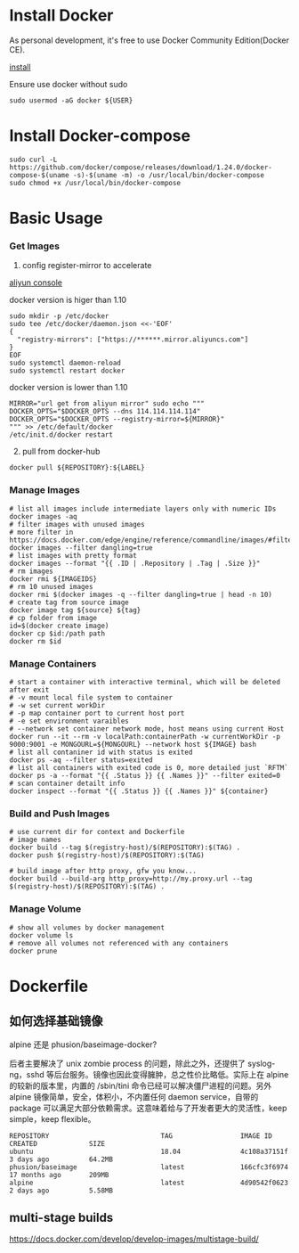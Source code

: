 # Install Docker

As personal development, it's free to use Docker Community Edition(Docker CE).

[install](https://docs.docker.com/engine/installation/linux/ubuntu/)

Ensure use docker without sudo

```
sudo usermod -aG docker ${USER}
```

# Install Docker-compose

```
sudo curl -L https://github.com/docker/compose/releases/download/1.24.0/docker-compose-$(uname -s)-$(uname -m) -o /usr/local/bin/docker-compose
sudo chmod +x /usr/local/bin/docker-compose
```
# Basic Usage

### Get Images

1. config register-mirror to accelerate

[aliyun console](https://cr.console.aliyun.com)

docker version is higer than 1.10

```shell
sudo mkdir -p /etc/docker
sudo tee /etc/docker/daemon.json <<-'EOF'
{
  "registry-mirrors": ["https://******.mirror.aliyuncs.com"]
}
EOF
sudo systemctl daemon-reload
sudo systemctl restart docker
```

docker version is lower than 1.10

```shell
MIRROR="url get from aliyun mirror" sudo echo """
DOCKER_OPTS="$DOCKER_OPTS --dns 114.114.114.114"
DOCKER_OPTS="$DOCKER_OPTS --registry-mirror=${MIRROR}"
""" >> /etc/default/docker
/etc/init.d/docker restart
```

2. pull from docker-hub

```shell
docker pull ${REPOSITORY}:${LABEL}
```

### Manage Images

```shell
# list all images include intermediate layers only with numeric IDs
docker images -aq
# filter images with unused images
# more filter in https://docs.docker.com/edge/engine/reference/commandline/images/#filtering
docker images --filter dangling=true
# list images with pretty format
docker images --format "{{ .ID | .Repository | .Tag | .Size }}"
# rm images
docker rmi ${IMAGEIDS}
# rm 10 unused images
docker rmi $(docker images -q --filter dangling=true | head -n 10)
# create tag from source image
docker image tag ${source} ${tag}
# cp folder from image
id=$(docker create image)
docker cp $id:/path path
docker rm $id
```

### Manage Containers

```shell
# start a container with interactive terminal, which will be deleted after exit
# -v mount local file system to container
# -w set current workDir
# -p map container port to current host port
# -e set environment varaibles
# --network set container network mode, host means using current Host
docker run --it --rm -v localPath:containerPath -w currentWorkDir -p 9000:9001 -e MONGOURL=${MONGOURL} --network host ${IMAGE} bash
# list all contaniner id with status is exited
docker ps -aq --filter status=exited
# list all containers with exited code is 0, more detailed just `RFTM`
docker ps -a --format "{{ .Status }} {{ .Names }}" --filter exited=0
# scan container detailt info
docker inspect --format "{{ .Status }} {{ .Names }}" ${container}
```

### Build and Push Images

```shell
# use current dir for context and Dockerfile
# image names
docker build --tag $(registry-host)/$(REPOSITORY):$(TAG) .
docker push $(registry-host)/$(REPOSITORY):$(TAG)

# build image after http proxy, gfw you know...
docker build --build-arg http_proxy=http://my.proxy.url --tag $(registry-host)/$(REPOSITORY):$(TAG) .
```

### Manage Volume

```shell
# show all volumes by docker management
docker volume ls
# remove all volumes not referenced with any containers
docker prune
```

# Dockerfile

## 如何选择基础镜像

alpine 还是 phusion/baseimage-docker?

后者主要解决了 unix zombie process 的问题，除此之外，还提供了 syslog-ng，sshd 等后台服务。镜像也因此变得臃肿，总之性价比略低。实际上在 alpine 的较新的版本里，内置的 /sbin/tini 命令已经可以解决僵尸进程的问题。另外 alpine 镜像简单，安全，体积小，不内置任何 daemon service，自带的 package 可以满足大部分依赖需求。这意味着给与了开发者更大的灵活性，keep simple，keep flexible。

```
REPOSITORY                            TAG                 IMAGE ID            CREATED             SIZE
ubuntu                                18.04               4c108a37151f        3 days ago          64.2MB
phusion/baseimage                     latest              166cfc3f6974        17 months ago       209MB
alpine                                latest              4d90542f0623        2 days ago          5.58MB
```

## multi-stage builds

https://docs.docker.com/develop/develop-images/multistage-build/





